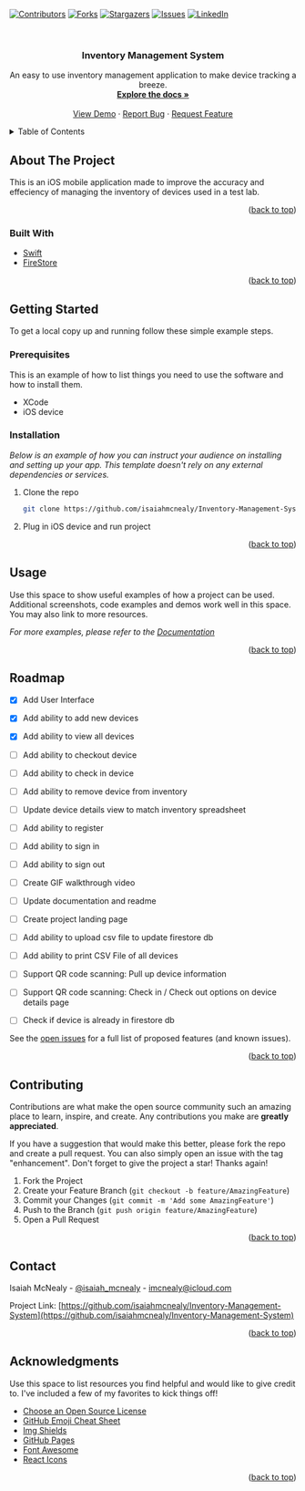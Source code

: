 <div id="top"></div>




<!-- PROJECT SHIELDS -->
<!--
*** I'm using markdown "reference style" links for readability.
*** Reference links are enclosed in brackets [ ] instead of parentheses ( ).
*** See the bottom of this document for the declaration of the reference variables
*** for contributors-url, forks-url, etc. This is an optional, concise syntax you may use.
*** https://www.markdownguide.org/basic-syntax/#reference-style-links
-->

[![Contributors][contributors-shield]][contributors-url]
[![Forks][forks-shield]][forks-url]
[![Stargazers][stars-shield]][stars-url]
[![Issues][issues-shield]][issues-url]
[![LinkedIn][linkedin-shield]][linkedin-url]




<!-- PROJECT LOGO -->
<br />
<div align="center">
 <!-- <a href="https://github.com/othneildrew/Best-README-Template">
    <img src="images/logo.png" alt="Logo" width="80" height="80">
  </a> -->

  <h3 align="center">Inventory Management System</h3>

  <p align="center">
    An easy to use inventory management application to make device tracking a breeze.
    <br />
    <a href="https://github.com/isaiahmcnealy/Inventory-Management-System"><strong>Explore the docs »</strong></a>
    <br />
    <br />
    <a href="https://github.com/isaiahmcnealy/Inventory-Management-System">View Demo</a>
    ·
    <a href="https://github.com/isaiahmcnealy/Inventory-Management-System/issues/new">Report Bug</a>
    ·
    <a href="https://github.com/isaiahmcnealy/Inventory-Management-System/issues/">Request Feature</a>
  </p>
</div>



<!-- TABLE OF CONTENTS -->
<details>
  <summary>Table of Contents</summary>
  <ol>
    <li>
      <a href="#about-the-project">About The Project</a>
      <ul>
        <li><a href="#built-with">Built With</a></li>
      </ul>
    </li>
    <li>
      <a href="#getting-started">Getting Started</a>
      <ul>
        <li><a href="#prerequisites">Prerequisites</a></li>
        <li><a href="#installation">Installation</a></li>
      </ul>
    </li>
    <li><a href="#usage">Usage</a></li>
    <li><a href="#roadmap">Roadmap</a></li>
    <li><a href="#contributing">Contributing</a></li>
    <li><a href="#license">License</a></li>
    <li><a href="#contact">Contact</a></li>
    <li><a href="#acknowledgments">Acknowledgments</a></li>
  </ol>
</details>



<!-- ABOUT THE PROJECT -->
## About The Project

<!-- [![Product Name Screen Shot][product-screenshot]](https://example.com) // this links to portfolio website project details page--> 
This is an iOS mobile application made to improve the accuracy and effeciency of managing the inventory of devices used in a test lab. 
<p align="right">(<a href="#top">back to top</a>)</p>



### Built With

* [Swift](https://developer.apple.com/swift/)
* [FireStore](https://firebase.google.com/)

<p align="right">(<a href="#top">back to top</a>)</p>



<!-- GETTING STARTED -->
## Getting Started

To get a local copy up and running follow these simple example steps.

### Prerequisites

This is an example of how to list things you need to use the software and how to install them.
* XCode
* iOS device 

### Installation

_Below is an example of how you can instruct your audience on installing and setting up your app. This template doesn't rely on any external dependencies or services._

1. Clone the repo
   ```sh
   git clone https://github.com/isaiahmcnealy/Inventory-Management-System.git
   ```
2. Plug in iOS device and run project

<p align="right">(<a href="#top">back to top</a>)</p>



<!-- USAGE EXAMPLES -->
## Usage

Use this space to show useful examples of how a project can be used. Additional screenshots, code examples and demos work well in this space. You may also link to more resources.

_For more examples, please refer to the [Documentation](http://isaiahmcnealy.com)_

<p align="right">(<a href="#top">back to top</a>)</p>



<!-- ROADMAP -->
## Roadmap

- [x] Add User Interface
- [x] Add ability to add new devices
- [x] Add ability to view all devices
- [ ] Add ability to checkout device
- [ ] Add ability to check in device
- [ ] Add ability to remove device from inventory
- [ ] Update device details view to match inventory spreadsheet
- [ ] Add ability to register
- [ ] Add ability to sign in
- [ ] Add ability to sign out
- [ ] Create GIF walkthrough video
- [ ] Update documentation and readme
- [ ] Create project landing page
- [ ] Add ability to upload csv file to update firestore db
- [ ] Add ability to print CSV File of all devices
- [ ] Support QR code scanning: Pull up device information
- [ ] Support QR code scanning: Check in / Check out options on device details page
- [ ] Check if device is already in firestore db


See the [open issues](https://github.com/isaiahmcnealy/Inventory-Management-System.git) for a full list of proposed features (and known issues).

<p align="right">(<a href="#top">back to top</a>)</p>



<!-- CONTRIBUTING -->
## Contributing

Contributions are what make the open source community such an amazing place to learn, inspire, and create. Any contributions you make are **greatly appreciated**.

If you have a suggestion that would make this better, please fork the repo and create a pull request. You can also simply open an issue with the tag "enhancement".
Don't forget to give the project a star! Thanks again!

1. Fork the Project
2. Create your Feature Branch (`git checkout -b feature/AmazingFeature`)
3. Commit your Changes (`git commit -m 'Add some AmazingFeature'`)
4. Push to the Branch (`git push origin feature/AmazingFeature`)
5. Open a Pull Request

<p align="right">(<a href="#top">back to top</a>)</p>



<!-- CONTACT -->
## Contact

Isaiah McNealy - [@isaiah_mcnealy](https://twitter.com/isaiah_mcnealy) - imcnealy@icloud.com

Project Link: [https://github.com/isaiahmcnealy/Inventory-Management-System](https://github.com/isaiahmcnealy/Inventory-Management-System)

<p align="right">(<a href="#top">back to top</a>)</p>



<!-- ACKNOWLEDGMENTS -->
## Acknowledgments

Use this space to list resources you find helpful and would like to give credit to. I've included a few of my favorites to kick things off!

* [Choose an Open Source License](https://choosealicense.com)
* [GitHub Emoji Cheat Sheet](https://www.webpagefx.com/tools/emoji-cheat-sheet)
* [Img Shields](https://shields.io)
* [GitHub Pages](https://pages.github.com)
* [Font Awesome](https://fontawesome.com)
* [React Icons](https://react-icons.github.io/react-icons/search)

<p align="right">(<a href="#top">back to top</a>)</p>



<!-- MARKDOWN LINKS & IMAGES -->
<!-- https://www.markdownguide.org/basic-syntax/#reference-style-links -->
[contributors-shield]: https://img.shields.io/github/contributors/isaiahmcnealy/Inventory-Management-System.svg?style=for-the-badge
[contributors-url]: https://github.com/isaiahmcnealy/Inventory-Management-System/graphs/contributors
[forks-shield]: https://img.shields.io/github/forks/isaiahmcnealy/Inventory-Management-System.svg?style=for-the-badge
[forks-url]: https://github.com/isaiahmcnealy/Inventory-Management-System/network/members
[stars-shield]: https://img.shields.io/github/stars/isaiahmcnealy/Inventory-Management-System.svg?style=for-the-badge
[stars-url]: https://github.com/isaiahmcnealy/Inventory-Management-System/stargazers
[issues-shield]: https://img.shields.io/github/issues/isaiahmcnealy/Inventory-Management-System.svg?style=for-the-badge
[issues-url]: https://github.com/isaiahmcnealy/Inventory-Management-System/issues
[license-shield]: https://img.shields.io/github/license/isaiahmcnealy/Inventory-Management-System.svg?style=for-the-badge
[license-url]: https://github.com/isaiahmcnealy/Inventory-Management-System/blob/master/LICENSE.txt
[linkedin-shield]: https://img.shields.io/badge/-LinkedIn-black.svg?style=for-the-badge&logo=linkedin&colorB=555
[linkedin-url]: https://www.linkedin.com/in/isaiahmcnealy/
[product-screenshot]: images/screenshot.png
